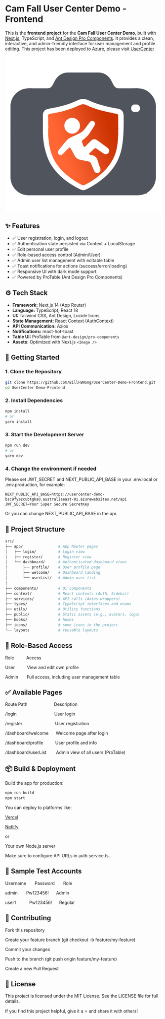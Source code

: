 # Cam Fall User Center Demo - Frontend

This is the **frontend project** for the **Cam Fall User Center Demo**, built with [Next.js](https://nextjs.org/), TypeScript, and [Ant Design Pro Components](https://procomponents.ant.design/). It provides a clean, interactive, and admin-friendly interface for user management and profile editing. This project has been deployed to Azure, please visit [UserCenter](https://thankful-smoke-011c73b00.1.azurestaticapps.net/)

![Cam Fall Logo](./public/cam_fall.png)



## ✨ Features

- ✅ User registration, login, and logout  
- ✅ Authentication state persisted via Context + LocalStorage  
- ✅ Edit personal user profile  
- ✅ Role-based access control (Admin/User)  
- ✅ Admin user list management with editable table  
- ✅ Toast notifications for actions (success/error/loading)  
- ✅ Responsive UI with dark mode support  
- ✅ Powered by ProTable (Ant Design Pro Components)



## ⚙️ Tech Stack

- **Framework:** Next.js 14 (App Router)  
- **Language:** TypeScript, React 18  
- **UI:** Tailwind CSS, Ant Design, Lucide Icons  
- **State Management:** React Context (AuthContext)  
- **API Communication:** Axios  
- **Notifications:** react-hot-toast  
- **Table UI:** ProTable from `@ant-design/pro-components`  
- **Assets:** Optimized with Next.js `<Image />`  



## 🚀 Getting Started

### 1. Clone the Repository

```bash
git clone https://github.com/BillFBWong/UserCenter-Demo-Frontend.git
cd UserCenter-Demo-Frontend
```
### 2. Install Dependencies
```bash
npm install
# or
yarn install
```

### 3. Start the Development Server
```bash
npm run dev
# or
yarn dev
```

### 4. Change the environment if needed

Please set JWT_SECRET and NEXT_PUBLIC_API_BASE in your .env.local or .env.production, for example:
```
NEXT_PUBLIC_API_BASE=https://usercenter-demo-bsc9fyazcubtgka0.australiaeast-01.azurewebsites.net/api
JWT_SECRET=Your Super Secure SecretKey
```

Or you can change NEXT_PUBLIC_API_BASE in the api.

## 📁 Project Structure
```bash
src/
├── app/                # App Router pages
│   ├── login/          # Login view
│   ├── register/       # Register view
│   └── dashboard/      # Authenticated dashboard views
│       ├── profile/    # User profile page
│       ├── welcome/    # Dashboard landing
│       └── userList/   # Admin user list
│
├── components/         # UI components
├── context/            # React contexts (Auth, Sidebar)
├── services/           # API calls (Axios wrappers)
├── types/              # TypeScript interfaces and enums
├── utils/              # Utility functions
├── public/             # Static assets (e.g., avatars, logo)
├── hooks/              # hooks
├── icons/              # some icons in the project
└── layouts             # reusable layouts
```


## 🔐 Role-Based Access

Role&nbsp; &nbsp;&nbsp;&nbsp;&nbsp;&nbsp;&nbsp;&nbsp;&nbsp;Access

User&nbsp;&nbsp;&nbsp;&nbsp;&nbsp;&nbsp;&nbsp;&nbsp;&nbsp;&nbsp;View and edit own profile

Admin &nbsp;&nbsp;&nbsp;&nbsp;&nbsp;	Full access, including user management table


## ✅ Available Pages

Route Path &nbsp;&nbsp;&nbsp;&nbsp;&nbsp;&nbsp;&nbsp;&nbsp;&nbsp;&nbsp;&nbsp;&nbsp;&nbsp;&nbsp;&nbsp;&nbsp;&nbsp;&nbsp;&nbsp;&nbsp;	       Description

/login	&nbsp;&nbsp;&nbsp;&nbsp;&nbsp;&nbsp;&nbsp;&nbsp;&nbsp;&nbsp;&nbsp;&nbsp;&nbsp;&nbsp;&nbsp;&nbsp;&nbsp;&nbsp;&nbsp;&nbsp;&nbsp;&nbsp;&nbsp;&nbsp;&nbsp;&nbsp;&nbsp;&nbsp;&nbsp;                User login

/register &nbsp;&nbsp;&nbsp;&nbsp;&nbsp;&nbsp;&nbsp;&nbsp;&nbsp;&nbsp;&nbsp;&nbsp;&nbsp;&nbsp;&nbsp;&nbsp;&nbsp;&nbsp;&nbsp;&nbsp;&nbsp;&nbsp;&nbsp;&nbsp;&nbsp;	        User registration

/dashboard/welcome &nbsp;&nbsp;&nbsp;&nbsp;	Welcome page after login

/dashboard/profile &nbsp;&nbsp;&nbsp;&nbsp;&nbsp;&nbsp;&nbsp;&nbsp;	User profile and info

/dashboard/userList &nbsp;&nbsp;&nbsp;&nbsp;&nbsp;&nbsp;	Admin view of all users (ProTable)



## 📦 Build & Deployment
Build the app for production:

```bash
npm run build
npm start
```

You can deploy to platforms like:

[Vercel](https://vercel.com)

[Netlify](https://www.heroku.com/)

or

Your own Node.js server

Make sure to configure API URLs in auth.service.ts.



## 🧪 Sample Test Accounts

Username	&nbsp;&nbsp;&nbsp;&nbsp;&nbsp;     Password	 &nbsp;&nbsp;&nbsp;&nbsp;&nbsp;   Role

admin	&nbsp;&nbsp;&nbsp;&nbsp;&nbsp;    Pw123456!	&nbsp;&nbsp;&nbsp;&nbsp;    Admin

user1	 &nbsp;&nbsp;&nbsp;&nbsp;&nbsp;&nbsp;&nbsp;&nbsp;&nbsp;      Pw123456!	&nbsp;&nbsp;&nbsp;&nbsp;    Regular



## 🤝 Contributing
Fork this repository

Create your feature branch (git checkout -b feature/my-feature)

Commit your changes

Push to the branch (git push origin feature/my-feature)

Create a new Pull Request



## 📄 License
This project is licensed under the MIT License.
See the LICENSE file for full details.

If you find this project helpful, give it a ⭐ and share it with others!
